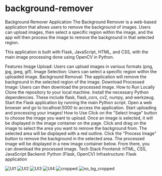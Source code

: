 # background-remover

Background Remover Application
The Background Remover is a web-based application that allows users to remove the background of images. Users can upload images, then select a specific region within the image, and the app will then process the image to remove the background in that selected region.

This application is built with Flask, JavaScript, HTML, and CSS, with the main image processing done using OpenCV in Python.

Features
Image Upload: Users can upload images in various formats (png, jpg, jpeg, gif).
Image Selection: Users can select a specific region within the uploaded image.
Background Removal: The application will remove the background in the selected region of the image.
Download Processed Image: Users can then download the processed image.
How to Run Locally
Clone the repository to your local machine.
Install the necessary Python dependencies. These include flask, flask_cors, cv2, numpy, and werkzeug.
Start the Flask application by running the main Python script.
Open a web browser and go to localhost:5000 to access the application.
Start uploading and processing your images!
How to Use
Click on the "Select Image" button to choose the image you want to upload.
Once an image is selected, it will be displayed in the image container on the page.
Click and drag on the image to select the area you want to remove the background from. The selected area will be displayed with a red outline.
Click the "Process Image" button to remove the background in the selected area.
The processed image will be displayed in a new image container below. From there, you can download the processed image.
Tech Stack
Frontend: HTML, CSS, JavaScript
Backend: Python (Flask, OpenCV)
Infrastructure: Flask application

![UI1](https://github.com/RainyLeonhardt/background-remover/assets/55123523/e921e644-a452-426d-93b0-4221a3bb007f)
![UI2](https://github.com/RainyLeonhardt/background-remover/assets/55123523/e60b2fed-e692-4283-b733-176fc444dc65)
![UI3](https://github.com/RainyLeonhardt/background-remover/assets/55123523/91f30db8-845d-479c-85db-f395fbd5b48d)
![UI4](https://github.com/RainyLeonhardt/background-remover/assets/55123523/e7268bab-35f6-478a-b56f-a9fc90393766)
![cropped](https://github.com/RainyLeonhardt/background-remover/assets/55123523/9665d1db-c6f4-4cf8-99a3-404069e4c447)
![no_bg_cropped](https://github.com/RainyLeonhardt/background-remover/assets/55123523/9f8a9930-e6c3-4aa3-9706-8da3cfe24996)
